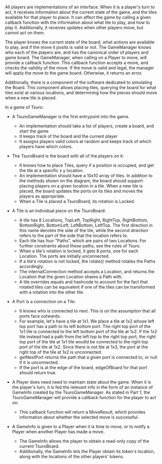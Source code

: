 
All players are implementations of an interface. When it is a player's turn to act, it receives information
about the current state of the game, and the tiles available for that player to place.
It can affect the game by calling a given callback function with the information about
what tile to play, and how to play it.
Additionally, it receives updates when other players move, but cannot act on them.

The player knows the current state of the board, what actions are available to play, and if the move it posits
is valid or not. The GameManager knows who each of the players are, and has the canonical order of players and
game board. The GameManager, when calling on a Player to move, will provide a callback function. This callback
function accepts a move, and checks the validity of the move. If the move is valid and legal, the manager will
apply the move to the game board. Otherwise, it returns an error.

Additionally, there is a component of the software dedicated to simulating the Board. This component
allows placing tiles, querying the board for what tiles exist at various locations, and determining how
the pieces should move when a new tile is placed.

In a game of Tsuro:

- A TsuroGameManager is the first entrypoint into the game.
    - An implementation should take a list of players, create a board, and start the game
    - It keeps track of the board and the current player
    - It assigns players valid colors at random and keeps track of which players have which colors.

- The TsuroBoard is the board with all of the players on it:
    - It knows how to place Tiles, query if a position is occupied,
      and get the tile at a specific x y location.
    - An implementation should have a 10x10 array of tiles. In addition to the methods shown on the diagram,
      the board should support placing players on a given location in a tile. When a new tile is placed,
      the board updates the ports on its tiles and moves the players as appropriate.
    - When a Tile is placed a TsuroBoard, its rotation is Locked.

- A Tile is an individual piece on the TsuroBoard:
    - A tile has 8 Locations, TopLeft, TopRight, RightTop, RightBottom, BottomRight,
BottomLeft, LeftBottom, LeftTop. The first direction in this name denotes the side of the tile,
while the second direction refers to the part of the side that the
location refers to.
    - Each tile has four "Paths", which are pairs of two Locations. 
For further constraints about these paths, see the rules of Tsuro.
    - When a tile's rotation is locked, it gets 8 ports, one for each Location. The ports are initially unconnected.
    - If a tile's rotation is not locked, the rotate() method rotates the Paths accordingly.
    - The internalConnection method accepts a Location, and returns the Location that the given Location
shares a Path with.
    - A tile overrides equals and hashcode to account for the fact that rotated tiles can be equivalent if
      one of the tiles can be transformed with a rotation into the other tile.

- A Port is a connection on a Tile:
    - It knows who is connected to next. This is on the assumption that
      all ports face outwards.
    - For example, let's have a tile at 1x1. We place a tile at 1x2 whose left top port has a path to its left bottom port.
The right top port of the 1x1 tile is connected to the left bottom port of the tile at 1x2.
If the 1x2 tile instead had a path from the left top to the right top port, the right top port of the tile at 1x1
tile woutld be connected to the right top port of the tile at 1x2. Since there is not tile at 1x3, the port at the right
top of the tile at 1x2 is unconnected.
    - getNextPort returns the path that a given port is connected to, or null if it is unconnected.
    - If the port is at the edge of the board, edgeOfBoard for that port should return true.

- A Player does need need to maintain state about the game. When it is the player's turn, it is fed the relevant info
in the form of an instance of GameInfo created by the TsuroGameManager. As stated in Part 1, the TsuroGameManager
will provide a callback function for the player to act on.
   - This callback function will return a MoveResult, which provides information about whether the selected move
     is successful.

- A GameInfo is given to a Player when it is time to move, or to notify a Player when another Player has made a move.
   - The GameInfo allows the player to obtain a read-only copy of the current TsuroBoard.
   - Additionally, the GameInfo lets the Player obtain its token's location, along with the locations of the
other players' tokens.
